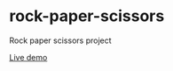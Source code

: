 # rock-paper-scissors
Rock paper scissors project

[Live demo](https://laur-ns.github.io/rock-paper-scissors/)

